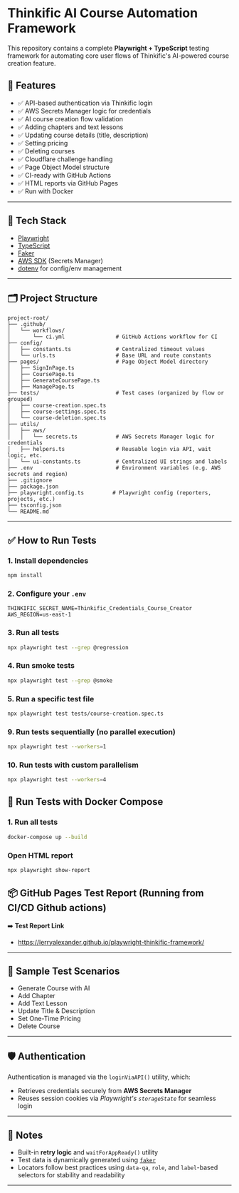 # Thinkific AI Course Automation Framework

This repository contains a complete **Playwright + TypeScript** testing framework for automating core user flows of Thinkific's AI-powered course creation feature.

## 🚀 Features

- ✅ API-based authentication via Thinkific login
- ✅ AWS Secrets Manager logic for credentials
- ✅ AI course creation flow validation
- ✅ Adding chapters and text lessons
- ✅ Updating course details (title, description)
- ✅ Setting pricing
- ✅ Deleting courses
- ✅ Cloudflare challenge handling
- ✅ Page Object Model structure
- ✅ CI-ready with GitHub Actions
- ✅ HTML reports via GitHub Pages
- ✅ Run with Docker

---

## 🧱 Tech Stack

- [Playwright](https://playwright.dev/)
- [TypeScript](https://www.typescriptlang.org/)
- [Faker](https://fakerjs.dev/)
- [AWS SDK](https://docs.aws.amazon.com/AWSJavaScriptSDK/v3/latest/index.html) (Secrets Manager)
- [dotenv](https://www.npmjs.com/package/dotenv) for config/env management

---

## 🗂️ Project Structure

```text
project-root/
├── .github/
│   └── workflows/
│       └── ci.yml                # GitHub Actions workflow for CI
├── config/
│   ├── constants.ts              # Centralized timeout values
│   └── urls.ts                   # Base URL and route constants
├── pages/                        # Page Object Model directory
│   ├── SignInPage.ts
│   ├── CoursePage.ts
│   ├── GenerateCoursePage.ts
│   ├── ManagePage.ts
├── tests/                        # Test cases (organized by flow or grouped)
│   ├── course-creation.spec.ts   
│   ├── course-settings.spec.ts   
│   └── course-deletion.spec.ts   
├── utils/
│   ├── aws/
│   │   └── secrets.ts            # AWS Secrets Manager logic for credentials
│   ├── helpers.ts                # Reusable login via API, wait logic, etc.
│   └── ui-constants.ts           # Centralized UI strings and labels
├── .env                          # Environment variables (e.g. AWS secrets and region)
├── .gitignore
├── package.json
├── playwright.config.ts         # Playwright config (reporters, projects, etc.)
├── tsconfig.json
└── README.md
```

---

## ✅ How to Run Tests

### 1. Install dependencies

```bash
npm install
```

### 2. Configure your `.env`

```env
THINKIFIC_SECRET_NAME=Thinkific_Credentials_Course_Creator
AWS_REGION=us-east-1
```

### 3. Run all tests

```bash
npx playwright test --grep @regression
```

### 4. Run smoke tests

```bash
npx playwright test --grep @smoke
```

### 5. Run a specific test file

```bash
npx playwright test tests/course-creation.spec.ts
```

### 9. Run tests sequentially (no parallel execution)

```bash
npx playwright test --workers=1
```

### 10. Run tests with custom parallelism

```bash
npx playwright test --workers=4
```

## 🐳 Run Tests with Docker Compose


### 1. Run all tests

```bash
docker-compose up --build
```

### Open HTML report

```bash
npx playwright show-report
```

## 📦 GitHub Pages Test Report (Running from CI/CD Github actions)

➡️ **Test Report Link**  
* https://lerryalexander.github.io/playwright-thinkific-framework/

---

## 🧪 Sample Test Scenarios

- Generate Course with AI  
- Add Chapter  
- Add Text Lesson  
- Update Title & Description  
- Set One-Time Pricing    
- Delete Course  

---

## 🛡️ Authentication

Authentication is managed via the `loginViaAPI()` utility, which:
- Retrieves credentials securely from **AWS Secrets Manager**
- Reuses session cookies via *Playwright's `storageState`* for seamless login

---

## 🧠 Notes

- Built-in **retry logic** and `waitForAppReady()` utility
- Test data is dynamically generated using [`faker`](https://github.com/faker-js/faker)
- Locators follow best practices using `data-qa`, `role`, and `label`-based selectors for stability and readability

---





